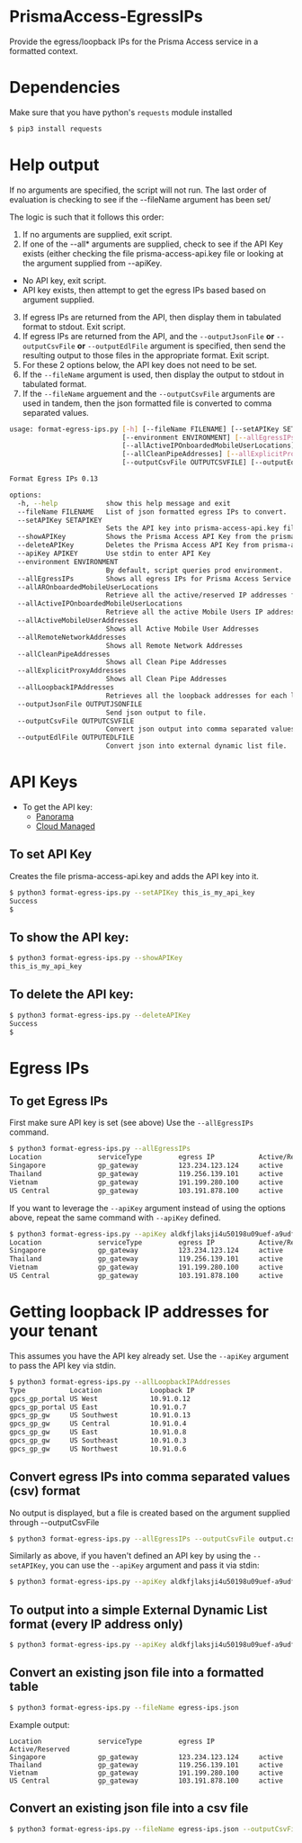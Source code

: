 # PrismaAccess-EgressIPs
Provide the egress/loopback IPs for the Prisma Access service in a formatted context.

# Dependencies
Make sure that you have python's `requests` module installed
```bash
$ pip3 install requests
```

# Help output
If no arguments are specified, the script will not run. The last order of evaluation is checking to see if the --fileName argument has been set/

The logic is such that it follows this order:
1. If no arguments are supplied, exit script.
2. If one of the --all* arguments are supplied, check to see if the API Key exists (either checking the file prisma-access-api.key file or looking at the argument supplied from --apiKey. 
- No API key, exit script. 
- API key exists, then attempt to get the egress IPs based based on argument supplied. 
3. If egress IPs are returned from the API, then display them in tabulated format to stdout. Exit script.
4. If egress IPs are returned from the API, and the `--outputJsonFile` **or** `--outputCsvFile` **or** `--outputEdlFile` argument is specified, then send the resulting output to those files in the appropriate format. Exit script.
5. For these 2 options below, the API key does not need to be set.
6. If the `--fileName` argument is used, then display the output to stdout in tabulated format.
7. If the `--fileName` arguement and the `--outputCsvFile` arguments are used in tandem, then the json formatted file is converted to comma separated values.


```bash
usage: format-egress-ips.py [-h] [--fileName FILENAME] [--setAPIKey SETAPIKEY] [--showAPIKey] [--deleteAPIKey] [--apiKey APIKEY]
                            [--environment ENVIRONMENT] [--allEgressIPs] [--allAROnboardedMobileUserLocations]
                            [--allActiveIPOnboardedMobileUserLocations] [--allActiveMobileUserAddresses] [--allRemoteNetworkAddresses]
                            [--allCleanPipeAddresses] [--allExplicitProxyAddresses] [--allLoopbackIPAddresses] [--outputJsonFile OUTPUTJSONFILE]
                            [--outputCsvFile OUTPUTCSVFILE] [--outputEdlFile OUTPUTEDLFILE]

Format Egress IPs 0.13

options:
  -h, --help            show this help message and exit
  --fileName FILENAME   List of json formatted egress IPs to convert.
  --setAPIKey SETAPIKEY
                        Sets the API key into prisma-access-api.key file
  --showAPIKey          Shows the Prisma Access API Key from the prisma-access-api.key file.
  --deleteAPIKey        Deletes the Prisma Access API Key from prisma-access-api.key file.
  --apiKey APIKEY       Use stdin to enter API Key
  --environment ENVIRONMENT
                        By default, script queries prod environment.
  --allEgressIPs        Shows all egress IPs for Prisma Access Service
  --allAROnboardedMobileUserLocations
                        Retrieve all the active/reserved IP addresses for Mobile User Locations
  --allActiveIPOnboardedMobileUserLocations
                        Retrieve all the active Mobile Users IP addresses
  --allActiveMobileUserAddresses
                        Shows all Active Mobile User Addresses
  --allRemoteNetworkAddresses
                        Shows all Remote Network Addresses
  --allCleanPipeAddresses
                        Shows all Clean Pipe Addresses
  --allExplicitProxyAddresses
                        Shows all Clean Pipe Addresses
  --allLoopbackIPAddresses
                        Retrieves all the loopback addresses for each location.
  --outputJsonFile OUTPUTJSONFILE
                        Send json output to file.
  --outputCsvFile OUTPUTCSVFILE
                        Convert json output into comma separated values file.
  --outputEdlFile OUTPUTEDLFILE
                        Convert json into external dynamic list file.
```

# API Keys
- To get the API key:
  - [Panorama](https://docs.paloaltonetworks.com/prisma/prisma-access/preferred/2-2/prisma-access-panorama-admin/prisma-access-overview/retrieve-ip-addresses-for-prisma-access)
  - [Cloud Managed](https://docs.paloaltonetworks.com/prisma/prisma-access/prisma-access-cloud-managed-admin/prisma-access-service-infrastructure/retrieve-ip-addresses-to-allow-for-prisma-access)

## To set API Key
Creates the file prisma-access-api.key and adds the API key into it.

```bash
$ python3 format-egress-ips.py --setAPIKey this_is_my_api_key
Success
$
```

## To show the API key:
```bash
$ python3 format-egress-ips.py --showAPIKey
this_is_my_api_key
```

## To delete the API key:
```bash
$ python3 format-egress-ips.py --deleteAPIKey
Success
$ 
```

# Egress IPs
## To get Egress IPs
First make sure API key is set (see above)
Use the `--allEgressIPs` command.
```bash
$ python3 format-egress-ips.py --allEgressIPs
Location              serviceType         egress IP           Active/Reserved
Singapore             gp_gateway          123.234.123.124     active
Thailand              gp_gateway          119.256.139.101     active
Vietnam               gp_gateway          191.199.280.100     active
US Central            gp_gateway          103.191.878.100     active
```

If you want to leverage the `--apiKey` argument instead of using the options above, repeat the same command with `--apiKey` defined.
```bash
$ python3 format-egress-ips.py --apiKey aldkfjlaksji4u50198u09uef-a9udfb9ausdf --allEgressIPs
Location              serviceType         egress IP           Active/Reserved
Singapore             gp_gateway          123.234.123.124     active
Thailand              gp_gateway          119.256.139.101     active
Vietnam               gp_gateway          191.199.280.100     active
US Central            gp_gateway          103.191.878.100     active
```

# Getting loopback IP addresses for your tenant
This assumes you have the API key already set. Use the `--apiKey` argument to pass the API key via stdin.
```bash
$ python3 format-egress-ips.py --allLoopbackIPAddresses
Type           Location            Loopback IP
gpcs_gp_portal US West             10.91.0.12
gpcs_gp_portal US East             10.91.0.7
gpcs_gp_gw     US Southwest        10.91.0.13
gpcs_gp_gw     US Central          10.91.0.4
gpcs_gp_gw     US East             10.91.0.8
gpcs_gp_gw     US Southeast        10.91.0.3
gpcs_gp_gw     US Northwest        10.91.0.6
```

## Convert egress IPs into comma separated values (csv) format
No output is displayed, but a file is created based on the argument supplied through --outputCsvFile
```bash
$ python3 format-egress-ips.py --allEgressIPs --outputCsvFile output.csv
```
Similarly as above, if you haven't defined an API key by using the `--setAPIKey`, you can use the `--apiKey` argument and pass it via stdin:
```bash
$ python3 format-egress-ips.py --apiKey aldkfjlaksji4u50198u09uef-a9udfb9ausdf --allEgressIPs --outputCsvFile output.csv
```

## To output into a simple External Dynamic List format (every IP address only)
```bash
$ python3 format-egress-ips.py --apiKey aldkfjlaksji4u50198u09uef-a9udfb9ausdf --allEgressIPs --outputEdlFile output.edl
```

## Convert an existing json file into a formatted table
```bash
$ python3 format-egress-ips.py --fileName egress-ips.json
```

Example output:
```
Location              serviceType         egress IP           Active/Reserved
Singapore             gp_gateway          123.234.123.124     active
Thailand              gp_gateway          119.256.139.101     active
Vietnam               gp_gateway          191.199.280.100     active
US Central            gp_gateway          103.191.878.100     active
```

## Convert an existing json file into a csv file
```bash
$ python3 format-egress-ips.py --fileName egress-ips.json --outputCsvFile output.csv
```


